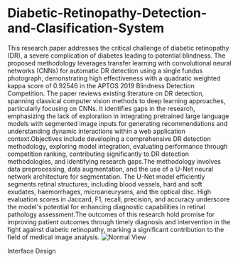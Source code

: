 # Diabetic-Retinopathy-Detection-and-Clasification-System
This research paper addresses the critical challenge of diabetic retinopathy (DR), a severe complication of diabetes leading to potential blindness. The proposed methodology leverages transfer learning with convolutional neural networks (CNNs) for automatic DR detection using a single fundus photograph, demonstrating high effectiveness with a quadratic weighted kappa score of 0.92546 in the APTOS 2019 Blindness Detection Competition. The paper reviews existing literature on DR detection, spanning classical computer vision methods to deep learning approaches, particularly focusing on CNNs. It identifies gaps in the research, emphasizing the lack of exploration in integrating pretrained large language models with segmented image inputs for generating recommendations and understanding dynamic interactions within a web application context.Objectives include developing a comprehensive DR detection methodology, exploring model integration, evaluating performance through competition ranking, contributing significantly to DR detection methodologies, and identifying research gaps.The methodology involves data preprocessing, data augmentation, and the use of a U-Net neural network architecture for segmentation. The U-Net model efficiently segments retinal structures, including blood vessels, hard and soft exudates, haemorrhages, microaneurysms, and the optical disc. High evaluation scores in Jaccard, F1, recall, precision, and accuracy underscore the model's potential for enhancing diagnostic capabilities in retinal pathology assessment.The outcomes of this research hold promise for improving patient outcomes through timely diagnosis and intervention in the fight against diabetic retinopathy, marking a significant contribution to the field of medical image analysis.
![Normal View](https://github.com/Manoj-Sh-AI/Diabetic-Retinopathy-Detection-and-Clasification-System/assets/85511726/fa04d7de-df4c-4945-8776-9a447f1f13ff)


Interface Design

